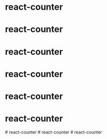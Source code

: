 # react-counter
# react-counter
# react-counter
# react-counter
# react-counter
# react-counter
#   r e a c t - c o u n t e r  
 #   r e a c t - c o u n t e r  
 # react-counter

